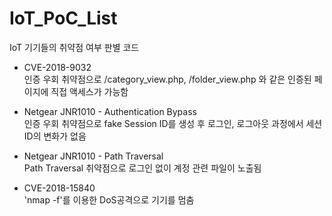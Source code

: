 # IoT_PoC_List

IoT 기기들의 취약점 여부 판별 코드

* CVE-2018-9032  
  인증 우회 취약점으로 /category_view.php, /folder_view.php 와 같은 인증된 페이지에 직접 액세스가 가능함  
  
* Netgear JNR1010 - Authentication Bypass  
  인증 우회 취약점으로 fake Session ID를 생성 후 로그인, 로그아웃 과정에서 세션 ID의 변화가 없음  

* Netgear JNR1010 - Path Traversal  
  Path Traversal 취약점으로 로그인 없이 계정 관련 파일이 노출됨  

* CVE-2018-15840  
  'nmap -f'를 이용한 DoS공격으로 기기를 멈춤  
  
